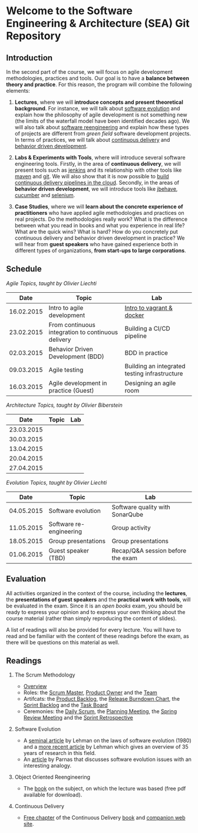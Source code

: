 # Welcome to the Software Engineering & Architecture (SEA) Git Repository

## Introduction

In the second part of the course, we will focus on agile development methodologies, practices and tools. Our goal is to have a **balance between theory and practice**. For this reason, the program will combine the following elements:

1. **Lectures**, where we will **introduce concepts and present theoretical background**. For instance, we will talk about [software evolution](http://en.wikipedia.org/wiki/Software_evolution) and explain how the philosophy of agile development is not something new (the limits of the waterfall model have been identified decades ago). We will also talk about [software reengineering](http://scg.unibe.ch/download/oorp/) and explain how these types of projects are different from *green field* software development projects. In terms of practices, we will talk about [continuous delivery](http://continuousdelivery.com/) and [behavior driven development](http://dannorth.net/introducing-bdd/).

2. **Labs & Experiments with Tools**, where will introduce several software engineering tools. Firstly, in the area of **continuous delivery**, we will present tools such as [jenkins](http://jenkins-ci.org/) and its relationship with other tools like [maven](http://maven.apache.org/) and [git](http://git-scm.com/). We will also show that it is now possible to [build continuous delivery pipelines in the cloud](http://www.cloudbees.com/). Secondly, in the areas of **behavior driven development**, we will introduce tools like [jbehave](http://jbehave.org/), [cucumber](http://cukes.info/) and [selenium](http://docs.seleniumhq.org/).

3. **Case Studies**, where we will **learn about the concrete experience of practitioners** who have applied agile methodologies and practices on real projects. Do the methodologies really work? What is the difference between what you read in books and what you experience in real life? What are the quick wins? What is hard? How do you concretely put continuous delivery and behavior driven development in practice? We will hear from **guest speakers** who have gained experience both in different types of organizations, **from start-ups to large corporations**.

## Schedule

 *Agile Topics, taught by Olivier Liechti* 

Date    | Topic  | Lab
--------|--------|------
16.02.2015  | Intro to agile development | [Intro to vagrant & docker](https://github.com/wasadigi/Teaching-MSE-SEA-Lab-VagrantDocker)
23.02.2015  | From continuous integration to continuous delivery | Building a CI/CD pipeline
02.03.2015  | Behavior Driven Development (BDD) | BDD in practice  
09.03.2015  | Agile testing | Building an integrated testing infrastructure
16.03.2015  | Agile development in practice (Guest) | Designing an agile room

 *Architecture Topics, taught by Olivier Biberstein* 
 
Date    | Topic  | Lab
--------|--------|------
23.03.2015  | | 
30.03.2015  | | 
13.04.2015  | |  
20.04.2015  | |
27.04.2015  | |

  *Evolution Topics, taught by Olivier Liechti* 

Date    | Topic  | Lab
--------|--------|------
04.05.2015  | Software evolution | Software quality with SonarQube 
11.05.2015  | Software re-engineering | Group activity 
18.05.2015  | Group presentations | Group presentations 
01.06.2015  | Guest speaker (TBD) | Recap/Q&A session before the exam 


## Evaluation

All activities organized in the context of the course, including the **lectures**, the **presentations of guest speakers** and the **practical work with tools**, will be evaluated in the exam. Since it is an *open books* exam, you should be ready to express your opinion and to express your own thinking about the course material (rather than simply reproducing the content of slides).

A list of readings will also be provided for every lecture. You will have to read and be familiar with the content of these readings before the exam, as there will be questions on this material as well.

## Readings

1. The Scrum Methodology
    * [Overview](http://www.mountaingoatsoftware.com/agile/scrum/overview)
    * Roles: the [Scrum Master](http://www.mountaingoatsoftware.com/agile/scrum/scrummaster/), [Product Owner](http://www.mountaingoatsoftware.com/agile/scrum/product-owner/) and the [Team](http://www.mountaingoatsoftware.com/agile/scrum/team/)
    * Artifcats: the [Product Backlog](http://www.mountaingoatsoftware.com/agile/scrum/product-backlog/), the [Release Burndown Chart](http://www.mountaingoatsoftware.com/agile/scrum/release-burndown/), the [Sprint Backlog](http://www.mountaingoatsoftware.com/agile/scrum/sprint-backlog/) and the [Task Board](http://www.mountaingoatsoftware.com/agile/scrum/task-boards/)
    * Ceremonies: the [Daily Scrum](http://www.mountaingoatsoftware.com/agile/scrum/daily-scrum/), the [Planning Meeting](http://www.mountaingoatsoftware.com/agile/scrum/sprint-planning-meeting/), the [Spring Review Meeting](http://www.mountaingoatsoftware.com/agile/scrum/sprint-review-meeting/) and the [Sprint Retrospective](http://www.mountaingoatsoftware.com/agile/scrum/sprint-retrospective/)
    
2. Software Evolution
    * A [seminal article](papers/softwareEvolution/Lehman-LawsOfSoftwareEvolution.pdf) by Lehman on the laws of software evolution (1980) and a [more recent article](papers/softwareEvolution/Lehman-SoftwareEvolutionOverview.pdf) by Lehman which gives an overview of 35 years of research in this field.
    * An [article](papers/softwareEvolution/Parnas-SoftwareAging.pdf) by Parnas that discusses software evolution issues with an interesting analogy.

3. Object Oriented Reengineering
    * The [book](http://scg.unibe.ch/download/oorp/) on the subject, on which the lecture was based (free pdf available for download).
    
4. Continuous Delivery
    * [Free chapter](./papers/continuousDelivery/ContinousDeliveryPipeline.pdf) of the Continuous Delivery [book](http://www.amazon.com/dp/0321601912?tag=contindelive-20) and [companion web site](http://continuousdelivery.com/).
    
